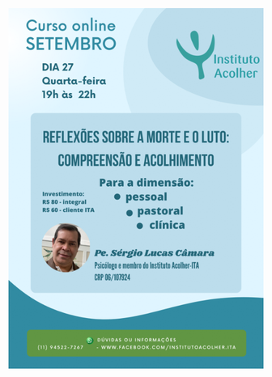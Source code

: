 <a target="_blank" href="https://forms.gle/VQm5imqDMwcPsBGp9"> 

![Para registrarse, haga clic en el póster!](/img/curso-2023-09-27.png)

</a>


